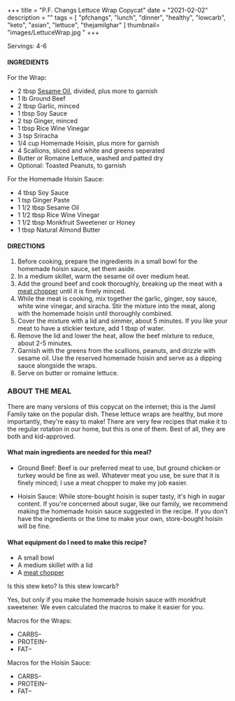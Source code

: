 +++
title = "P.F. Changs Lettuce Wrap Copycat"
date = "2021-02-02"
description = ""
tags = [
    "pfchangs",
    "lunch",
    "dinner",
    "healthy",
    "lowcarb",
    "keto", 
    "asian",
    "lettuce",
    "thejamilghar"
]
thumbnail= "images/LettuceWrap.jpg "
+++

Servings: 4-6 <!--more-->

#### INGREDIENTS 

For the Wrap: 

* 2 tbsp [Sesame Oil](https://amzn.to/3b72o2v), divided, plus more to garnish
* 1 lb Ground Beef 
* 2 tbsp Garlic, minced 
* 1 tbsp Soy Sauce 
* 2 tsp Ginger, minced 
* 1 tbsp Rice Wine Vinegar 
* 3 tsp Sriracha 
* 1/4 cup Homemade Hoisin, plus more for garnish
* 4 Scallions, sliced and white and greens seperated 
* Butter or Romaine Lettuce, washed and patted dry 
* Optional: Toasted Peanuts, to garnish 

For the Homemade Hoisin Sauce: 

* 4 tbsp Soy Sauce 
* 1 tsp Ginger Paste 
* 1 1/2 tbsp Sesame Oil 
* 1 1/2 tbsp Rice Wine Vinegar 
* 1 1/2  tbsp Monkfruit Sweetener or Honey 
* 1 tbsp Natural Almond Butter 

#### DIRECTIONS 

1. Before cooking, prepare the ingredients in a small bowl for the homemade hoisin sauce, set them aside. 
2. In a medium skillet, warm the sesame oil over medium heat. 
3. Add the ground beef and cook thoroughly, breaking up the meat with a [meat chopper](https://amzn.to/38BSlBY) until it is finely minced. 
4. While the meat is cooking, mix together the garlic, ginger, soy sauce, white wine vinegar, and siracha. Stir the mixture into the meat, along with the homemade hoisin  until thoroughly combined. 
5. Cover the mixture with a lid and simmer, about 5 minutes. If you like your meat to have a stickier texture, add 1 tbsp of water. 
6. Remove the lid and lower the heat, allow the beef mixture to reduce, about 2-5 minutes. 
7. Garnish with the greens from the scallions, peanuts, and drizzle with sesame oil. Use the reserved homemade hoisin and serve as a dipping sauce alongside the wraps.  
8. Serve on butter or romaine lettuce. 

### ABOUT THE MEAL 

There are many versions of this copycat on the internet; this is the Jamil Family take on the popular dish. These lettuce wraps are healthy, but more importantly, they're easy to make! There are very few recipes that make it to the regular rotation in our home, but this is one of them. Best of all, they are both and kid-approved. 

#### What main ingredients are needed for this meal?

* Ground Beef: Beef is our preferred meat to use, but ground chicken or turkey would be fine as well. Whatever meat you use, be sure that it is finely minced; I use a meat chopper to make my job easier.  
 
* Hoisin Sauce: While store-bought hoisin is super tasty, it's high in sugar content. If you're concerned about sugar, like our family, we recommend making the homemade hoisin sauce suggested in the recipe. If you don't have the ingredients or the time to make your own, store-bought hoisin will be fine. 

#### What equipment do I need to make this recipe?

* A small bowl 
* A medium skillet with a lid 
* A [meat chopper](https://amzn.to/38BSlBY)

Is this stew keto? Is this stew lowcarb?

Yes, but only if you make the homemade hoisin sauce with monkfruit sweetener. We even calculated the macros to make it easier for you.

Macros for the Wraps: 
* CARBS– 
* PROTEIN– 
* FAT– 

Macros for the Hoisin Sauce: 
* CARBS– 
* PROTEIN– 
* FAT– 
